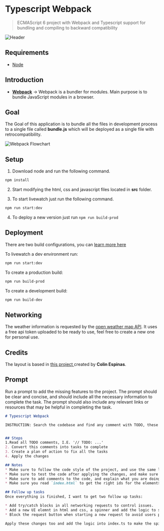 # Typescript Webpack

> ECMAScript 6 project with Webpack and Typescript support for bundling and compiling to backward compatibility

![Header](/meta/header.png)

## Requirements

* [Node](https://nodejs.org/en/)

## Introduction

* **[Webpack](https://webpack.js.org)** -> Webpack is a bundler for modules. Main purpose is to bundle JavaScript modules in a browser.

## Goal

The Goal of this application is to bundle all the files in development process to a single file called **bundle.js** which will be deployed as a single file with retrocompatibility.

![Webpack Flowchart](/meta/flowchart-webpack.png)

## Setup

1. Download node and run the following command.

```bash
npm install
```

2. Start modifying the html, css and javascript files located in **src** folder.

3. To start livewatch just run  the following command.

```bash
npm run start:dev
```

4. To deploy a new version just run `npm run build-prod`

## Deployment

There are two build configurations, you can [learn more here](https://webpack.js.org/configuration/mode/)

To livewatch a dev environment run:

```bash
npm run start:dev
```

To create a production build:

```bash
npm run build-prod
```

To create a development build:

```bash
npm run build-dev
```

## Networking

The weather information is requested by the [open weather map API](https://openweathermap.org/current). It uses a free api token uploaded to be ready to use, feel free to create a new one for personal use.

## Credits

The layout is based in [this project ](https://codepen.io/Call_in/pen/pMYGbZ) created by **Colin Espinas**.

## Prompt

Run a prompt to add the missing features to the project. The prompt should be clear and concise, and should include all the necessary information to complete the task. The prompt should also include any relevant links or resources that may be helpful in completing the task.

```markdown
# Typescript Webpack

INSTRUCTION: Search the codebase and find any comment with TODO, these specific comments are placed to complete the code of this repository.


## Steps
1.Read all TODO comments, I.E. '// TODO: ...'
2. Convert this comments into tasks to complete
3. Create a plan of action to fix all the tasks
4. Apply the changes

## Notes
* Make sure to follow the code style of the project, and use the same libraries and tools already used in the project.
* Make sure to test the code after applying the changes, and make sure everything is working as expected.
* Make sure to add comments to the code, and explain what you are doing in each step.
* Make sure you read `index.html` to get the right ids for the elements you need to modify.

## Follow up tasks
Once everything is finished, I want to get two follow up tasks:

* Add try/catch blocks in all networking requests to control issues.
* Add a new UI elemnt in html and css, a spinner and add the logic to show it when a new request is triggered, and then hide it when needed
* Block the request button when starting a new request to avoid users pressint it multiple times

Apply these changes too and add the logic into index.ts to make the spinner and block the button too.
```
